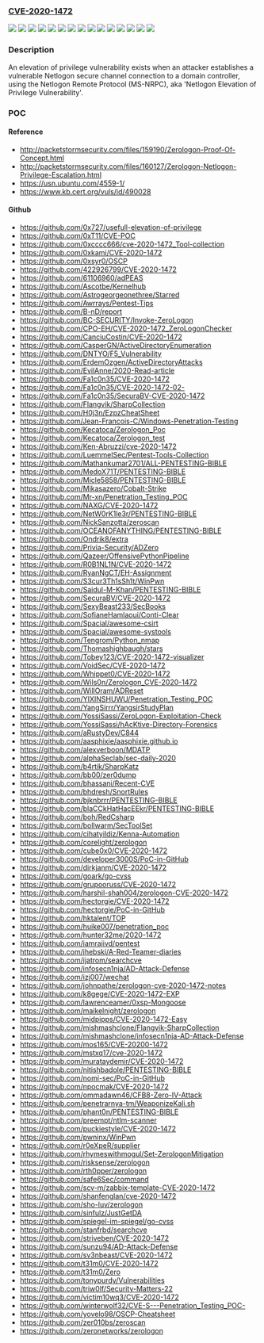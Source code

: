 ### [CVE-2020-1472](https://cve.mitre.org/cgi-bin/cvename.cgi?name=CVE-2020-1472)
![](https://img.shields.io/static/v1?label=Product&message=Windows%20Server%202008%20R2%20for%20x64-based%20Systems%20Service%20Pack%201%20(Server%20Core%20installation)&color=blue)
![](https://img.shields.io/static/v1?label=Product&message=Windows%20Server%202008%20R2%20for%20x64-based%20Systems%20Service%20Pack%201&color=blue)
![](https://img.shields.io/static/v1?label=Product&message=Windows%20Server%202012%20(Server%20Core%20installation)&color=blue)
![](https://img.shields.io/static/v1?label=Product&message=Windows%20Server%202012%20R2%20(Server%20Core%20installation)&color=blue)
![](https://img.shields.io/static/v1?label=Product&message=Windows%20Server%202012%20R2&color=blue)
![](https://img.shields.io/static/v1?label=Product&message=Windows%20Server%202012&color=blue)
![](https://img.shields.io/static/v1?label=Product&message=Windows%20Server%202016%20%20(Server%20Core%20installation)&color=blue)
![](https://img.shields.io/static/v1?label=Product&message=Windows%20Server%202016&color=blue)
![](https://img.shields.io/static/v1?label=Product&message=Windows%20Server%202019%20%20(Server%20Core%20installation)&color=blue)
![](https://img.shields.io/static/v1?label=Product&message=Windows%20Server%202019&color=blue)
![](https://img.shields.io/static/v1?label=Product&message=Windows%20Server%2C%20version%201903%20(Server%20Core%20installation)&color=blue)
![](https://img.shields.io/static/v1?label=Product&message=Windows%20Server%2C%20version%201909%20(Server%20Core%20installation)&color=blue)
![](https://img.shields.io/static/v1?label=Product&message=Windows%20Server%2C%20version%202004%20(Server%20Core%20installation)&color=blue)
![](https://img.shields.io/static/v1?label=Version&message=n%2Fa&color=blue)
![](https://img.shields.io/static/v1?label=Vulnerability&message=Elevation%20of%20Privilege&color=brighgreen)

### Description

An elevation of privilege vulnerability exists when an attacker establishes a vulnerable Netlogon secure channel connection to a domain controller, using the Netlogon Remote Protocol (MS-NRPC), aka 'Netlogon Elevation of Privilege Vulnerability'.

### POC

#### Reference
- http://packetstormsecurity.com/files/159190/Zerologon-Proof-Of-Concept.html
- http://packetstormsecurity.com/files/160127/Zerologon-Netlogon-Privilege-Escalation.html
- https://usn.ubuntu.com/4559-1/
- https://www.kb.cert.org/vuls/id/490028

#### Github
- https://github.com/0x727/usefull-elevation-of-privilege
- https://github.com/0xT11/CVE-POC
- https://github.com/0xcccc666/cve-2020-1472_Tool-collection
- https://github.com/0xkami/CVE-2020-1472
- https://github.com/0xsyr0/OSCP
- https://github.com/422926799/CVE-2020-1472
- https://github.com/61106960/adPEAS
- https://github.com/Ascotbe/Kernelhub
- https://github.com/Astrogeorgeonethree/Starred
- https://github.com/Awrrays/Pentest-Tips
- https://github.com/B-nD/report
- https://github.com/BC-SECURITY/Invoke-ZeroLogon
- https://github.com/CPO-EH/CVE-2020-1472_ZeroLogonChecker
- https://github.com/CanciuCostin/CVE-2020-1472
- https://github.com/CasperGN/ActiveDirectoryEnumeration
- https://github.com/DNTYO/F5_Vulnerability
- https://github.com/ErdemOzgen/ActiveDirectoryAttacks
- https://github.com/EvilAnne/2020-Read-article
- https://github.com/Fa1c0n35/CVE-2020-1472
- https://github.com/Fa1c0n35/CVE-2020-1472-02-
- https://github.com/Fa1c0n35/SecuraBV-CVE-2020-1472
- https://github.com/Flangvik/SharpCollection
- https://github.com/H0j3n/EzpzCheatSheet
- https://github.com/Jean-Francois-C/Windows-Penetration-Testing
- https://github.com/Kecatoca/Zerologon_Poc
- https://github.com/Kecatoca/Zerologon_test
- https://github.com/Ken-Abruzzi/cve-2020-1472
- https://github.com/LuemmelSec/Pentest-Tools-Collection
- https://github.com/Mathankumar2701/ALL-PENTESTING-BIBLE
- https://github.com/MedoX71T/PENTESTING-BIBLE
- https://github.com/Micle5858/PENTESTING-BIBLE
- https://github.com/Mikasazero/Cobalt-Strike
- https://github.com/Mr-xn/Penetration_Testing_POC
- https://github.com/NAXG/CVE-2020-1472
- https://github.com/NetW0rK1le3r/PENTESTING-BIBLE
- https://github.com/NickSanzotta/zeroscan
- https://github.com/OCEANOFANYTHING/PENTESTING-BIBLE
- https://github.com/Ondrik8/extra
- https://github.com/Privia-Security/ADZero
- https://github.com/Qazeer/OffensivePythonPipeline
- https://github.com/R0B1NL1N/CVE-2020-1472
- https://github.com/RyanNgCT/EH-Assignment
- https://github.com/S3cur3Th1sSh1t/WinPwn
- https://github.com/Saidul-M-Khan/PENTESTING-BIBLE
- https://github.com/SecuraBV/CVE-2020-1472
- https://github.com/SexyBeast233/SecBooks
- https://github.com/SofianeHamlaoui/Conti-Clear
- https://github.com/Spacial/awesome-csirt
- https://github.com/Spacial/awesome-systools
- https://github.com/Tengrom/Python_nmap
- https://github.com/Thomashighbaugh/stars
- https://github.com/Tobey123/CVE-2020-1472-visualizer
- https://github.com/VoidSec/CVE-2020-1472
- https://github.com/Whippet0/CVE-2020-1472
- https://github.com/WiIs0n/Zerologon_CVE-2020-1472
- https://github.com/WillOram/ADReset
- https://github.com/YIXINSHUWU/Penetration_Testing_POC
- https://github.com/YangSirrr/YangsirStudyPlan
- https://github.com/YossiSassi/ZeroLogon-Exploitation-Check
- https://github.com/YossiSassi/hAcKtive-Directory-Forensics
- https://github.com/aRustyDev/C844
- https://github.com/aasphixie/aasphixie.github.io
- https://github.com/alexverboon/MDATP
- https://github.com/alphaSeclab/sec-daily-2020
- https://github.com/b4rtik/SharpKatz
- https://github.com/bb00/zer0dump
- https://github.com/bhassani/Recent-CVE
- https://github.com/bhdresh/SnortRules
- https://github.com/bjknbrrr/PENTESTING-BIBLE
- https://github.com/blaCCkHatHacEEkr/PENTESTING-BIBLE
- https://github.com/boh/RedCsharp
- https://github.com/bollwarm/SecToolSet
- https://github.com/cihatyildiz/Kenna-Automation
- https://github.com/corelight/zerologon
- https://github.com/cube0x0/CVE-2020-1472
- https://github.com/developer3000S/PoC-in-GitHub
- https://github.com/dirkjanm/CVE-2020-1472
- https://github.com/goark/go-cvss
- https://github.com/grupooruss/CVE-2020-1472
- https://github.com/harshil-shah004/zerologon-CVE-2020-1472
- https://github.com/hectorgie/CVE-2020-1472
- https://github.com/hectorgie/PoC-in-GitHub
- https://github.com/hktalent/TOP
- https://github.com/huike007/penetration_poc
- https://github.com/hunter32me/2020-1472
- https://github.com/iamrajivd/pentest
- https://github.com/ihebski/A-Red-Teamer-diaries
- https://github.com/ijatrom/searchcve
- https://github.com/infosecn1nja/AD-Attack-Defense
- https://github.com/izj007/wechat
- https://github.com/johnpathe/zerologon-cve-2020-1472-notes
- https://github.com/k8gege/CVE-2020-1472-EXP
- https://github.com/lawrenceamer/0xsp-Mongoose
- https://github.com/maikelnight/zerologon
- https://github.com/midpipps/CVE-2020-1472-Easy
- https://github.com/mishmashclone/Flangvik-SharpCollection
- https://github.com/mishmashclone/infosecn1nja-AD-Attack-Defense
- https://github.com/mos165/CVE-20200-1472
- https://github.com/mstxq17/cve-2020-1472
- https://github.com/murataydemir/CVE-2020-1472
- https://github.com/nitishbadole/PENTESTING-BIBLE
- https://github.com/nomi-sec/PoC-in-GitHub
- https://github.com/npocmak/CVE-2020-1472
- https://github.com/ommadawn46/CFB8-Zero-IV-Attack
- https://github.com/penetrarnya-tm/WeaponizeKali.sh
- https://github.com/phant0n/PENTESTING-BIBLE
- https://github.com/preempt/ntlm-scanner
- https://github.com/puckiestyle/CVE-2020-1472
- https://github.com/pwninx/WinPwn
- https://github.com/r0eXpeR/supplier
- https://github.com/rhymeswithmogul/Set-ZerologonMitigation
- https://github.com/risksense/zerologon
- https://github.com/rth0pper/zerologon
- https://github.com/safe6Sec/command
- https://github.com/scv-m/zabbix-template-CVE-2020-1472
- https://github.com/shanfenglan/cve-2020-1472
- https://github.com/sho-luv/zerologon
- https://github.com/sinfulz/JustGetDA
- https://github.com/spiegel-im-spiegel/go-cvss
- https://github.com/stanfrbd/searchcve
- https://github.com/striveben/CVE-2020-1472
- https://github.com/sunzu94/AD-Attack-Defense
- https://github.com/sv3nbeast/CVE-2020-1472
- https://github.com/t31m0/CVE-2020-1472
- https://github.com/t31m0/Zero
- https://github.com/tonypurdy/Vulnerabilities
- https://github.com/triw0lf/Security-Matters-22
- https://github.com/victim10wq3/CVE-2020-1472
- https://github.com/winterwolf32/CVE-S---Penetration_Testing_POC-
- https://github.com/yovelo98/OSCP-Cheatsheet
- https://github.com/zer010bs/zeroscan
- https://github.com/zeronetworks/zerologon

